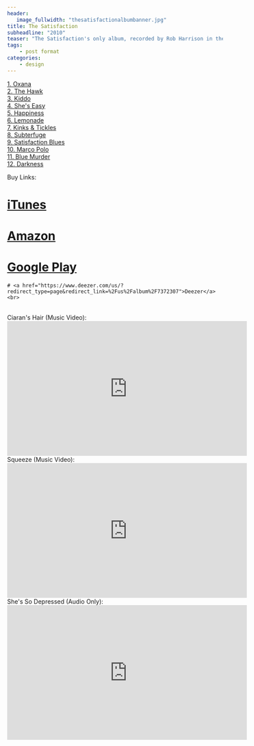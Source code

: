 ```yaml
---
header:
   image_fullwidth: "thesatisfactionalbumbanner.jpg"
title: The Satisfaction
subheadline: "2010"
teaser: "The Satisfaction's only album, recorded by Rob Harrison in the legnedary Fortress Studios, London, Sam Harrison, George Dyson & Ben Mathews set out to record an album of Sam's teenage rock songs. Tracked in just one day, vocals  were then added in Rob's flat. Only fifty copies were ever made, and up to now it's almost unheard..."
tags:
    - post format
categories:
    - design 
---
```

<!--more-->
 <a href="">1. Oxana</a><br>
 <a href="">2. The Hawk</a><br>
 <a href="">3. Kiddo</a><br>
 <a href="">4. She's Easy</a><br>
 <a href="">5. Happiness</a><br>
  <a href="">6. Lemonade</a><br>
  <a href="">7. Kinks & Tickles</a><br>
  <a href="">8. Subterfuge</a><br>
  <a href="">9. Satisfaction Blues</a><br>
  <a href="">10. Marco Polo</a><br>
  <a href="">11. Blue Murder</a><br>
  <a href="">12. Darkness</a><br>

Buy Links:<br>
 # <a href="https://itunes.apple.com/gb/album/petrol-money/id807599434">iTunes</a><br>
  # <a href="https://www.amazon.com/Petrol-Money-Explicit-Breakfast-Club/dp/B00I3KQ8FK">Amazon</a><br>
   # <a href="https://play.google.com/music/preview/Bxtitv2sqajfpau25qbojx6axvi?u=0#">Google Play</a><br>
    # <a href="https://www.deezer.com/us/?redirect_type=page&redirect_link=%2Fus%2Falbum%2F7372307">Deezer</a><br>
<br>
Ciaran's Hair (Music Video):<br>
  <iframe width="560" height="315" src="https://www.youtube.com/embed/aa3fQ4DJp2c" frameborder="0" allowfullscreen></iframe><br>
  Squeeze (Music Video):<br>
  <iframe width="560" height="315" src="https://www.youtube.com/embed/h7Drfh6NcBM" frameborder="0" allowfullscreen></iframe><br>
 She's So Depressed (Audio Only):<br>
  <iframe width="560" height="315" src="https://www.youtube.com/embed/rwKUEaKdkAs" frameborder="0" allowfullscreen></iframe><br>


